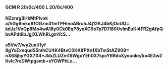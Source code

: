#### GCM R 20/0c/400 L 20/0c/400
**NZznrgBHkMtPlvok**<br/>**a/hGg6mkq91OGzm31mTPHmoABruhJ4j12KJ4bKjOcUQ=**<br/>**kdJz1VoQp8Mo4wA18y0Ck0EqP8yoXG9o7p7D7l80UvlmEuKi4FR2gAfpQbvAPdtiIbJgjXLWhRLgmYcS...**<br/><br/>
**s5Vw7/wy2uol/1yf**<br/>**8gYoExnqudS5mhCU4K4BtvC0KKifPXn1XbTmStAZ908=**<br/>**nX68jhyYGX7X4+JkbZLUZm1SWgxYEh0X7spcY6RdoXyouoke/bo4E3wZKvlc7roDWtpgsmb+eYGWPhLo...**
